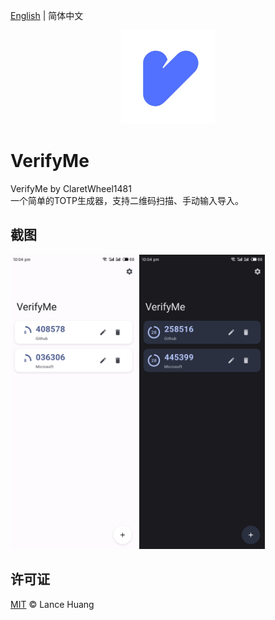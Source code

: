 [English](README.md) | 简体中文
<p align="center">
    <a href="https://github.com/ClaretWheel1481/VerifyMe">
        <img src="./public/Logo.png" height="150"/>
    </a>
</p>


# VerifyMe
VerifyMe by ClaretWheel1481
<br>
一个简单的TOTP生成器，支持二维码扫描、手动输入导入。
<br>

## 截图
<div class="half">
    <img src="./public/Screenshot_1.png" width=40%/>
    <img src="./public/Screenshot_2.png" width=40%/>
</div>

## 许可证
[MIT](LICENSE) © Lance Huang